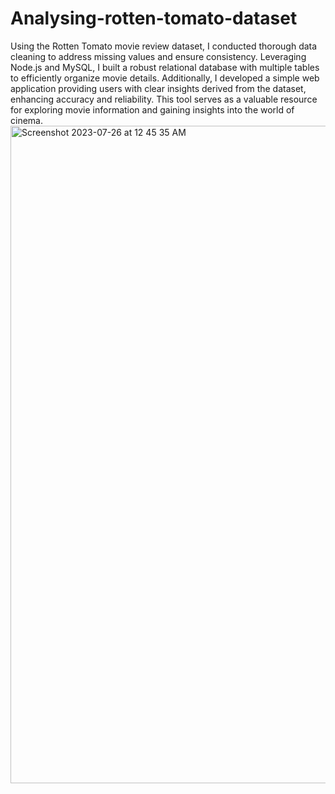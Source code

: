 # Analysing-rotten-tomato-dataset

Using the Rotten Tomato movie review dataset, I conducted thorough data cleaning to address missing values and ensure consistency. Leveraging Node.js and MySQL, I built a robust relational database with multiple tables to efficiently organize movie details. Additionally, I developed a simple web application providing users with clear insights derived from the dataset, enhancing accuracy and reliability. This tool serves as a valuable resource for exploring movie information and gaining insights into the world of cinema.
<img width="1052" alt="Screenshot 2023-07-26 at 12 45 35 AM" src="https://github.com/Everlandgo/Analysing-rotten-tomato-dataset/assets/104118335/9f4944a3-89aa-4974-b90d-06c3114e6917">
